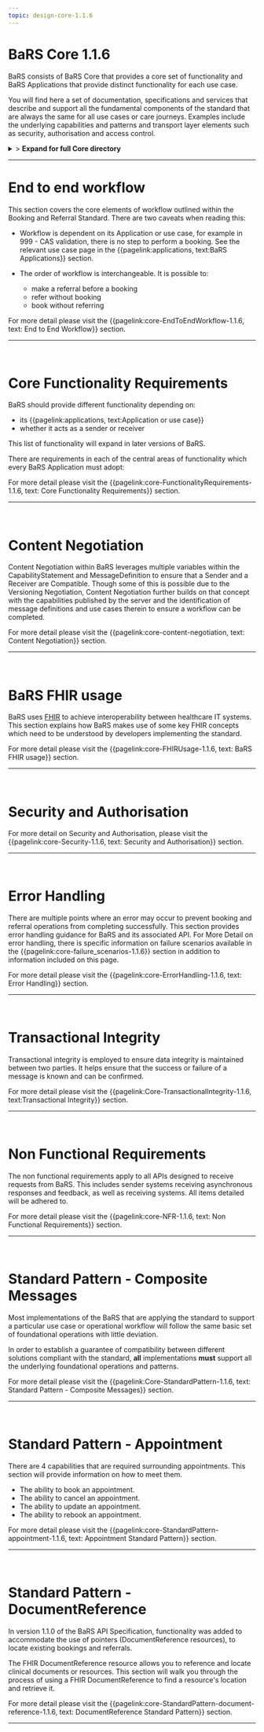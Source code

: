 ```yaml
---
topic: design-core-1.1.6
---
```


# BaRS Core 1.1.6

BaRS consists of BaRS Core that provides a core set of functionality and BaRS Applications that provide distinct functionality for each use case.

You will find here a set of documentation, specifications and services that describe and support all the fundamental components of the standard that are always the same for all use cases or care journeys. Examples include the underlying capabilities and patterns and transport layer elements such as security, authorisation and access control.

<details>
<summary>> <b class="barslink">Expand for full Core directory</b></summary>

&bull; {{pagelink:design-core-1.1.6 , text: Core 1.1.6}}</br>
&nbsp;&nbsp;&bull; {{pagelink:core-EndToEndWorkflow-1.1.6 , text:End to end workflow}}</br>
&nbsp;&nbsp;&nbsp;&nbsp;&bull; {{pagelink:core-EndToEndWorkflow-ServiceDiscovery-1.1.6 , text:Service Discovery}}</br>
&nbsp;&nbsp;&nbsp;&nbsp;&bull; {{pagelink:core-EndToEndWorkflow-BaRSAuth-1.1.6 , text:Authenticate with BaRS}}</br>
&nbsp;&nbsp;&nbsp;&nbsp;&bull; {{pagelink:core-EndToEndWorkflow-API-1.1.6 , text:BaRS FHIR API}}</br>
&nbsp;&nbsp;&nbsp;&nbsp;&bull; {{pagelink:core-EndToEndWorkflow-HTTPHeader-1.1.6 , text:HTTP Header}}</br>
&nbsp;&nbsp;&nbsp;&nbsp;&bull; {{pagelink:core-EndToEndWorkflow-Routing-1.1.6 , text:Routing}}</br>
&nbsp;&nbsp;&nbsp;&nbsp;&bull; {{pagelink:core-EndToEndWorkflow-Auth-1.1.6 , text:Authentication and Authorisation}}</br>
&nbsp;&nbsp;&nbsp;&nbsp;&bull; {{pagelink:core-EndToEndWorkflow-Transactional-Integrity-1.1.6 , text:Transactional Integrity}}</br>
&nbsp;&nbsp;&nbsp;&nbsp;&bull; {{pagelink:core-EndToEndWorkflow-HTTPResponseHeader-1.1.6 , text:HTTP Response Headers}}</br>
&nbsp;&nbsp;&nbsp;&nbsp;&bull; {{pagelink:core-EndToEndWorkflow-Processing-1.1.6 , text:Processing Requests}}</br>
&nbsp;&nbsp;&nbsp;&nbsp;&bull; {{pagelink:core-EndToEndWorkflow-Responses-1.1.6 , text:Responses}}</br>
&nbsp;&nbsp;&nbsp;&nbsp;&bull; {{pagelink:core-EndToEndWorkflow-ReversingRoles-1.1.6 , text:Reversing Roles}}</br>
&nbsp;&nbsp;&nbsp;&nbsp;&bull; {{pagelink:core-EndToEndWorkflow-AsyncWorkflow-1.1.6 , text:Asynchronous Workflow}}</br>
&nbsp;&nbsp;&bull; {{pagelink:core-FunctionalityRequirements-1.1.6 , text:Core Functionality Requirements.}}</br>
&nbsp;&nbsp;&nbsp;&nbsp;&bull; {{pagelink:core-FunctionalityRequirements-All-1.1.6 , text:All}}</br>
&nbsp;&nbsp;&nbsp;&nbsp;&bull; {{pagelink:core-FunctionalityRequirements-Caching-1.1.6 , text:Caching}}</br>
&nbsp;&nbsp;&nbsp;&nbsp;&bull; {{pagelink:core-FunctionalityRequirements-BookingSender-1.1.6 , text:Booking Sender}}</br>
&nbsp;&nbsp;&nbsp;&nbsp;&bull; {{pagelink:core-FunctionalityRequirements-BookingReceiver-1.1.6 , text:Booking Receiver}}</br>
&nbsp;&nbsp;&nbsp;&nbsp;&bull; {{pagelink:core-FunctionalityRequirements-ReferralSender-1.1.6 , text:Referral Sender}}</br>
&nbsp;&nbsp;&nbsp;&nbsp;&bull; {{pagelink:core-FunctionalityRequirements-ReferralReceiver-1.1.6 , text:Referral Receiver}}</br>
&nbsp;&nbsp;&bull; {{pagelink:core-FHIRUsage-1.1.6 , text:BaRS FHIR Usage}}</br>
&nbsp;&nbsp;&nbsp;&nbsp;&bull; {{pagelink:core-FHIRUsage-Framework-1.1.6 , text:Frameworks}}</br>
&nbsp;&nbsp;&nbsp;&nbsp;&bull; {{pagelink:core-FHIRUsage-REST-1.1.6 , text:REST}}</br>
&nbsp;&nbsp;&nbsp;&nbsp;&bull; {{pagelink:core-FHIRUsage-FHIR-Operations-1.1.6 , text:FHIR Operations}}</br>
&nbsp;&nbsp;&nbsp;&nbsp;&bull; {{pagelink:core-FHIRUsage-Process-Message-1.1.6 , text:$process-message}}</br>
&nbsp;&nbsp;&nbsp;&nbsp;&bull; {{pagelink:core-FHIRUsage-bundle-1.1.6 , text:Bundle}}</br>
&nbsp;&nbsp;&nbsp;&nbsp;&bull; {{pagelink:core-FHIRUsage-JourneyID-1.1.6 , text:Journey ID}}</br>
&nbsp;&nbsp;&nbsp;&nbsp;&bull; {{pagelink:core-FHIRUsage-Time-1.1.6 , text:How to handle times}}</br>
&nbsp;&nbsp;&nbsp;&nbsp;&bull; {{pagelink:core-FHIRUsage-LastUpdated-1.1.6 , text:LastUpdatedDate}}</br>
&nbsp;&nbsp;&bull; {{pagelink:core-Security-1.1.6 , text:Security and Authorisation}}</br>
&nbsp;&nbsp;&nbsp;&nbsp;&bull; {{pagelink:core-Security-Sender-1.1.6 , text:Sender}}</br>
&nbsp;&nbsp;&nbsp;&nbsp;&bull; {{pagelink:core-Security-Oauth-1.1.6 , text:OAuth Endpoints}}</br>
&nbsp;&nbsp;&nbsp;&nbsp;&bull; {{pagelink:core-Security-Receiver-1.1.6 , text:Receiver}}</br>
&nbsp;&nbsp;&nbsp;&nbsp;&bull; {{pagelink:core-Security-Auth-1.1.6 , text:Authorisation}}</br>
&nbsp;&nbsp;&bull; {{pagelink:core-ErrorHandling-1.1.6 , text:Error Handling}}</br>
&nbsp;&nbsp;&nbsp;&nbsp;&bull; {{pagelink:core-ErrorHandling-Overview-1.1.6 , text:Overview}}</br>
&nbsp;&nbsp;&nbsp;&nbsp;&bull; {{pagelink:core-ErrorHandling-IntS-1.1.6 , text:BaRS interactions(sending)}}</br>
&nbsp;&nbsp;&nbsp;&nbsp;&bull; {{pagelink:core-ErrorHandling-OpOut-1.1.6 , text:OperationOutcome Example}}</br>
&nbsp;&nbsp;&nbsp;&nbsp;&bull; {{pagelink:core-ErrorHandling-Diag-1.1.6 , text:Diagnostic Text}}</br>
&nbsp;&nbsp;&nbsp;&nbsp;&bull; {{pagelink:core-ErrorHandling-Examples-1.1.6 , text:Example Errors}}</br>
&nbsp;&nbsp;&nbsp;&nbsp;&bull; {{pagelink:core-ErrorHandling-SendResp-1.1.6 , text:Sender Responsibilities}}</br>
&nbsp;&nbsp;&nbsp;&nbsp;&bull; {{pagelink:core-ErrorHandling-IntR-1.1.6 , text:BaRs interactions(receiving)}}</br>
&nbsp;&nbsp;&nbsp;&nbsp;&bull; {{pagelink:core-ErrorHandling-RecResp-1.1.6 , text:Receiver responsibilities}}</br>
&nbsp;&nbsp;&nbsp;&nbsp;&bull; {{pagelink:core-failure_scenarios-1.1.6 , text:Failure Scenarios}}	 </br>
&nbsp;&nbsp;&bull; {{pagelink:Core-TransactionalIntegrity-1.1.6 , text:Transactional Integrity}}</br>
&nbsp;&nbsp;&nbsp;&nbsp;&bull; {{pagelink:Core-TransactionalIntegrity-Initial-1.1.6 , text:Initial Request}}</br>
&nbsp;&nbsp;&nbsp;&nbsp;&bull; {{pagelink:Core-TransactionalIntegrity-Update-1.1.6 , text:Sending an update}}</br>
&nbsp;&nbsp;&nbsp;&nbsp;&bull; {{pagelink:Core-TransactionalIntegrity-Feedback-1.1.6 , text:Feedback (response) requests}}</br>
&nbsp;&nbsp;&nbsp;&nbsp;&bull; {{pagelink:Core-TransactionalIntegrity-Retry-1.1.6 , text:Retry Scenario}}</br>
&nbsp;&nbsp;&nbsp;&nbsp;&bull; {{pagelink:Core-TransactionalIntegrity-Onward-1.1.6 , text:Onwards Referrals}}</br>
&nbsp;&nbsp;&nbsp;&nbsp;&bull; {{pagelink:Core-TransactionalIntegrity-retry-1.1.6 , text:Definition of a Retry}}</br>
&nbsp;&nbsp;&nbsp;&nbsp;&bull; {{pagelink:Core-TransactionalIntegrity-Receiver-1.1.6 , text:Receiver responsibilities}}</br>
&nbsp;&nbsp;&nbsp;&nbsp;&bull; {{pagelink:Core-TransactionalIntegrity-Sender-1.1.6 , text:Sender responsibilities}}</br>
&nbsp;&nbsp;&nbsp;&nbsp;&bull; {{pagelink:core-TIFailureScenarios-1.1.6 , text:Failure Scenarios}}</br>
&nbsp;&nbsp;&bull; {{pagelink:core-NFR-1.1.6 , text:Non functional Requirements}}</br>
&nbsp;&nbsp;&nbsp;&nbsp;&bull; {{pagelink:core-NFR-Requirements-1.1.6 , text:Requirements}}</br>
&nbsp;&nbsp;&nbsp;&nbsp;&bull; {{pagelink:core-NFR-Processing-Time-1.1.6 , text:Processing Times}}</br>
&nbsp;&nbsp;&bull; {{pagelink:Core-StandardPattern-1.1.6 , text:Standard Pattern - Composite Messages}}</br>
&nbsp;&nbsp;&nbsp;&nbsp;&bull; {{pagelink:core-SPComposites-1.1.6 , text:Standard Pattern for Composites}}</br>
&nbsp;&nbsp;&nbsp;&nbsp;&bull; {{pagelink:core-SPMessageHeader-1.1.6 , text:Message Headers}}</br>
&nbsp;&nbsp;&nbsp;&nbsp;&bull; {{pagelink:core-SPCancellation-1.1.6 , text:Cancellation}}</br>
&nbsp;&nbsp;&nbsp;&nbsp;&bull; {{pagelink:core-SPUseCaseCategories-1.1.6 , text:Use Case Categories}}</br>
&nbsp;&nbsp;&bull; {{pagelink:core-StandardPattern-appointment-1.1.6 , text:Standard Pattern - Appointments}}</br>
&nbsp;&nbsp;&nbsp;&nbsp;&bull; {{pagelink:core-StandardPattern-appointment-booking-1.1.6 , text:Booking}}</br>
&nbsp;&nbsp;&nbsp;&nbsp;&bull; {{pagelink:core-StandardPattern-appointment-update-1.1.6 , text:Updates}}</br>
&nbsp;&nbsp;&nbsp;&nbsp;&bull; {{pagelink:core-StandardPattern-appointment-cancel-1.1.6 , text:Cancellations}}</br>
&nbsp;&nbsp;&nbsp;&nbsp;&bull; {{pagelink:core-StandardPattern-appointment-rebook-1.1.6 , text:Rebook}}</br>
&nbsp;&nbsp;&bull; {{pagelink:core-StandardPattern-document-reference-1.1.6 , text:Standard Pattern - DocumentReference}}</br>
&nbsp;&nbsp;&nbsp;&nbsp;&bull; {{pagelink:core-StandardPattern-document-reference-Sender-1.1.6 , text:Sender}}</br>
&nbsp;&nbsp;&nbsp;&nbsp;&bull; {{pagelink:core-StandardPattern-document-reference-Receiver-1.1.6 , text:Receiver}}</br>
&nbsp;&nbsp;&nbsp;&nbsp;&bull; {{pagelink:core-StandardPattern-document-reference-interface-1.1.6 , text:Interface}}</br>

   

</details>

<hr>

# End to end workflow
This section covers the core elements of workflow outlined within the Booking and Referral Standard. There are two caveats when reading this:

- Workflow is dependent on its Application or use case, for example in 999 - CAS validation, there is no step to perform a booking. See the relevant use case page in the 
{{pagelink:applications, text:BaRS Applications}} section. 


- The order of workflow is interchangeable. It is possible to:
    - make a referral before a booking
    - refer without booking
    - book without referring

For more detail please visit the {{pagelink:core-EndToEndWorkflow-1.1.6, text: End to End Workflow}} section.

<hr>
<br>


# Core Functionality Requirements
BaRS should provide different functionality depending on:

- its {{pagelink:applications, text:Application or use case}}
- whether it acts as a sender or receiver


This list of functionality will expand in later versions of BaRS.

There are requirements in each of the central areas of functionality which every BaRS Application must adopt:

For more detail please visit the {{pagelink:core-FunctionalityRequirements-1.1.6, text: Core Functionality Requirements}} section.

<hr>
<br>

# Content Negotiation

Content Negotiation within BaRS leverages multiple variables within the CapabilityStatement and MessageDefinition to ensure that a Sender and a Receiver are Compatible. Though some of this is possible due to the Versioning Negotiation, Content Negotiation further builds on that concept with the capabilities published by the server and the identification of message definitions and use cases therein to ensure a workflow can be completed. 

For more detail please visit the {{pagelink:core-content-negotiation, text: Content Negotiation}} section.

<hr>
<br>

# BaRS FHIR usage
BaRS uses [FHIR](https://digital.nhs.uk/services/fhir-uk-core) to achieve interoperability between healthcare IT systems. This section explains how BaRS makes use of some key FHIR concepts which need to be understood by developers implementing the standard.  

For more detail please visit the {{pagelink:core-FHIRUsage-1.1.6, text: BaRS FHIR usage}} section.

<hr>
<br>

# Security and Authorisation

For more detail on Security and Authorisation, please visit the {{pagelink:core-Security-1.1.6, text: Security and Authorisation}} section.

<hr>
<br>

# Error Handling
There are multiple points where an error may occur to prevent booking and referral operations from completing successfully. This section provides error handling guidance for BaRS and its associated API. For More Detail on error handling, there is specific information on failure scenarios available in the {{pagelink:core-failure_scenarios-1.1.6}} section in addition to information included on this page.

For more detail please visit the {{pagelink:core-ErrorHandling-1.1.6, text: Error Handling}} section.

<hr>
<br>

# Transactional Integrity
Transactional integrity is employed to ensure data integrity is maintained between two parties. It helps ensure that the success or failure of a message is known and can be confirmed. 

For more detail please visit the {{pagelink:Core-TransactionalIntegrity-1.1.6, text:Transactional Integrity}} section.

<hr>
<br>

# Non Functional Requirements

The non functional requirements apply to all APIs designed to receive requests from BaRS. This includes sender systems receiving asynchronous responses and feedback, as well as receiving systems. All items detailed will be adhered to.

For more detail please visit the {{pagelink:core-NFR-1.1.6, text: Non Functional Requirements}} section.

<hr>
<br>

# Standard Pattern - Composite Messages
Most implementations of the BaRS that are applying the standard to support a particular use case or operational workflow will follow the same basic set of foundational operations with little deviation. 

In order to establish a guarantee of compatibility between different solutions compliant with the standard, **all** implementations **must** support all the underlying foundational operations and patterns.

For more detail please visit the {{pagelink:Core-StandardPattern-1.1.6, text: Standard Pattern - Composite Messages}} section.

<hr>
<br>

# Standard Pattern - Appointment

There are 4 capabilities that are required surrounding appointments. This section will provide information on how to meet them.

* The ability to book an appointment.
* The ability to cancel an appointment.
* The ability to update an appointment.
* The ability to rebook an appointment.

For more detail please visit the {{pagelink:core-StandardPattern-appointment-1.1.6, text: Appointment Standard Pattern}} section.

<hr>
<br>

# Standard Pattern - DocumentReference

In version 1.1.0 of the BaRS API Specification, functionality was added to accommodate the use of pointers (DocumentReference resources), to locate existing bookings and referrals.

The FHIR DocumentReference resource allows you to reference and locate clinical documents or resources. This section will walk you through the process of using a FHIR DocumentReference to find a resource's location and retrieve it.

For more detail please visit the {{pagelink:core-StandardPattern-document-reference-1.1.6, text: DocumentReference Standard Pattern}} section.

<hr>
<br>